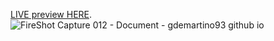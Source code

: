  [LIVE preview HERE](https://gdemartino93.github.io/js-array-objects-carousel/).
 ![FireShot Capture 012 - Document - gdemartino93 github io](https://user-images.githubusercontent.com/113302882/207483189-d582c5d1-b3e1-4ca2-bb42-fa6f4af10ed4.png)

